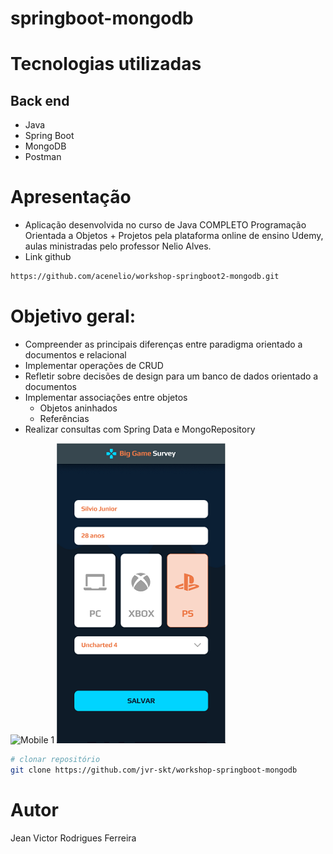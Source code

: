 # springboot-mongodb

# Tecnologias utilizadas
## Back end
- Java
- Spring Boot
- MongoDB
- Postman


# Apresentação
- Aplicação desenvolvida no curso de Java COMPLETO Programação Orientada a Objetos + Projetos 
  pela plataforma online de ensino Udemy, aulas ministradas pelo professor Nelio Alves.
- Link github
 ```bash
 https://github.com/acenelio/workshop-springboot2-mongodb.git
 ```

# Objetivo geral:

 - Compreender as principais diferenças entre paradigma orientado a documentos e relacional
 - Implementar operações de CRUD
 - Refletir sobre decisões de design para um banco de dados orientado a documentos
 - Implementar associações entre objetos
   - Objetos aninhados
   - Referências
 - Realizar consultas com Spring Data e MongoRepository



![Mobile 1](https://user-images.githubusercontent.com/73432286/134728880-d7ca0d11-1a38-43d9-ab10-d0fb89b9d035.png) ![Mobile 2](https://github.com/acenelio/assets/raw/main/sds1/mobile2.png)


```bash
# clonar repositório
git clone https://github.com/jvr-skt/workshop-springboot-mongodb
```

# Autor

Jean Victor Rodrigues Ferreira

